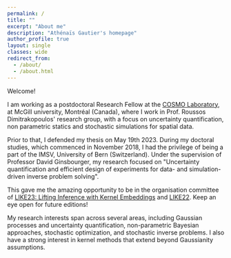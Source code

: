 ```yaml
---
permalink: /
title: ""
excerpt: "About me"
description: "Athénaïs Gautier's homepage"
author_profile: true
layout: single
classes: wide
redirect_from: 
  - /about/
  - /about.html
---
```


Welcome!

I am working as a postdoctoral Research Fellow at the [COSMO Laboratory](https://cosmo.mcgill.ca/), at McGill university, Montréal (Canada), where I work in Prof. Roussos Dimitrakopoulos' research group, with a focus on uncertainty quantification, non parametric statics and stochastic simulations for spatial data.

Prior to that, I defended my thesis on May 19th 2023. During my doctoral studies, which commenced in November 2018, I had the privilege of being a part of the IMSV, University of Bern (Switzerland). Under the supervision of Professor David Ginsbourger, my research focused on "Uncertainty quantification and efficient design of experiments for data- and simulation-driven inverse problem solving".  

This gave me the amazing opportunity to be in the organisation committee of [LIKE23: Lifting Inference with Kernel Embeddings](https://like23-bern.github.io/) and [LIKE22](https://like22-bern.github.io/). Keep an eye open for future editions! 

My research interests span across several areas, including Gaussian processes and uncertainty quantification, non-parametric Bayesian approaches, stochastic optimization, and stochastic inverse problems. I also have a strong interest in kernel methods that extend beyond Gaussianity assumptions.

